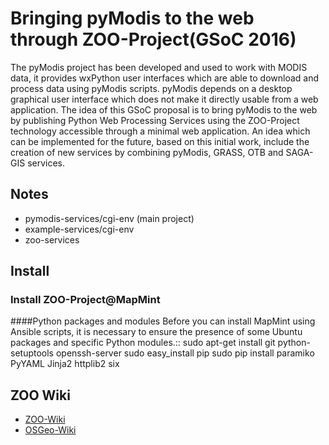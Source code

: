﻿# Bringing pyModis to the web through ZOO-Project(GSoC 2016)

The pyModis project has been developed and used to work with MODIS data, it provides wxPython user interfaces which are able to download and process data using pyModis scripts. pyModis depends on a desktop graphical user interface which does not make it directly usable from a web application. The idea of this GSoC proposal is to bring pyModis to the web by publishing Python Web Processing Services using the ZOO-Project technology accessible through a minimal web application.
An idea which can be implemented for the future, based on this initial work, include the creation of new services by combining pyModis, GRASS, OTB and SAGA-GIS services.

## Notes
  - pymodis-services/cgi-env (main project)
  - example-services/cgi-env
  - zoo-services

## Install
### Install ZOO-Project@MapMint
####Python packages and modules
  Before you can install MapMint using Ansible scripts, it is necessary to ensure the presence of some Ubuntu packages and specific Python modules.::
      sudo apt-get install git python-setuptools openssh-server
      sudo easy_install pip
      sudo pip install paramiko PyYAML Jinja2 httplib2 six

## ZOO Wiki
  - [ZOO-Wiki](http://zoo-project.org/trac/wiki/Bringing_pyModis_to_the_web_through_ZOO-Project_GSoC_2016)
  - [OSGeo-Wiki](https://wiki.osgeo.org/wiki/Bringing_pyModis_to_the_web_through_ZOO-Project_GSoC_2016)
